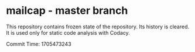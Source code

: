 # mailcap - master branch

This repository contains frozen state of the repository.
Its history is cleared. It is used only for static code
analysis with Codacy.

Commit Time: 1705473243
